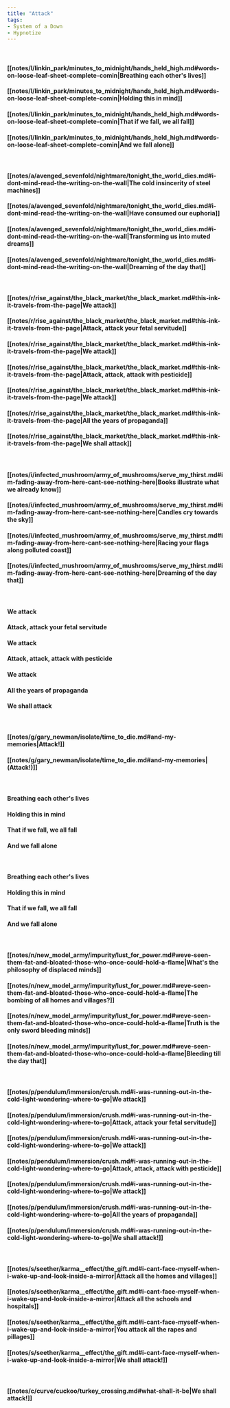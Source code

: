 ```yaml
---
title: "Attack"
tags:
- System of a Down
- Hypnotize
---
```

&nbsp;
#### [[notes/l/linkin_park/minutes_to_midnight/hands_held_high.md#words-on-loose-leaf-sheet-complete-comin|Breathing each other's lives]]
#### [[notes/l/linkin_park/minutes_to_midnight/hands_held_high.md#words-on-loose-leaf-sheet-complete-comin|Holding this in mind]]
#### [[notes/l/linkin_park/minutes_to_midnight/hands_held_high.md#words-on-loose-leaf-sheet-complete-comin|That if we fall, we all fall]]
#### [[notes/l/linkin_park/minutes_to_midnight/hands_held_high.md#words-on-loose-leaf-sheet-complete-comin|And we fall alone]]
&nbsp;
#### [[notes/a/avenged_sevenfold/nightmare/tonight_the_world_dies.md#i-dont-mind-read-the-writing-on-the-wall|The cold insincerity of steel machines]]
#### [[notes/a/avenged_sevenfold/nightmare/tonight_the_world_dies.md#i-dont-mind-read-the-writing-on-the-wall|Have consumed our euphoria]]
#### [[notes/a/avenged_sevenfold/nightmare/tonight_the_world_dies.md#i-dont-mind-read-the-writing-on-the-wall|Transforming us into muted dreams]]
#### [[notes/a/avenged_sevenfold/nightmare/tonight_the_world_dies.md#i-dont-mind-read-the-writing-on-the-wall|Dreaming of the day that]]
&nbsp;
#### [[notes/r/rise_against/the_black_market/the_black_market.md#this-ink-it-travels-from-the-page|We attack]]
#### [[notes/r/rise_against/the_black_market/the_black_market.md#this-ink-it-travels-from-the-page|Attack, attack your fetal servitude]]
#### [[notes/r/rise_against/the_black_market/the_black_market.md#this-ink-it-travels-from-the-page|We attack]]
#### [[notes/r/rise_against/the_black_market/the_black_market.md#this-ink-it-travels-from-the-page|Attack, attack, attack with pesticide]]
#### [[notes/r/rise_against/the_black_market/the_black_market.md#this-ink-it-travels-from-the-page|We attack]]
#### [[notes/r/rise_against/the_black_market/the_black_market.md#this-ink-it-travels-from-the-page|All the years of propaganda]]
#### [[notes/r/rise_against/the_black_market/the_black_market.md#this-ink-it-travels-from-the-page|We shall attack]]
&nbsp;
#### [[notes/i/infected_mushroom/army_of_mushrooms/serve_my_thirst.md#im-fading-away-from-here-cant-see-nothing-here|Books illustrate what we already know]]
#### [[notes/i/infected_mushroom/army_of_mushrooms/serve_my_thirst.md#im-fading-away-from-here-cant-see-nothing-here|Candles cry towards the sky]]
#### [[notes/i/infected_mushroom/army_of_mushrooms/serve_my_thirst.md#im-fading-away-from-here-cant-see-nothing-here|Racing your flags along polluted coast]]
#### [[notes/i/infected_mushroom/army_of_mushrooms/serve_my_thirst.md#im-fading-away-from-here-cant-see-nothing-here|Dreaming of the day that]]
&nbsp;
#### We attack
#### Attack, attack your fetal servitude
#### We attack
#### Attack, attack, attack with pesticide
#### We attack
#### All the years of propaganda
#### We shall attack
&nbsp;
#### [[notes/g/gary_newman/isolate/time_to_die.md#and-my-memories|Attack!]]
#### [[notes/g/gary_newman/isolate/time_to_die.md#and-my-memories|(Attack!)]]
&nbsp;
#### Breathing each other's lives
#### Holding this in mind
#### That if we fall, we all fall
#### And we fall alone
&nbsp;
#### Breathing each other's lives
#### Holding this in mind
#### That if we fall, we all fall
#### And we fall alone
&nbsp;
#### [[notes/n/new_model_army/impurity/lust_for_power.md#weve-seen-them-fat-and-bloated-those-who-once-could-hold-a-flame|What's the philosophy of displaced minds]]
#### [[notes/n/new_model_army/impurity/lust_for_power.md#weve-seen-them-fat-and-bloated-those-who-once-could-hold-a-flame|The bombing of all homes and villages?]]
#### [[notes/n/new_model_army/impurity/lust_for_power.md#weve-seen-them-fat-and-bloated-those-who-once-could-hold-a-flame|Truth is the only sword bleeding minds]]
#### [[notes/n/new_model_army/impurity/lust_for_power.md#weve-seen-them-fat-and-bloated-those-who-once-could-hold-a-flame|Bleeding till the day that]]
&nbsp;
#### [[notes/p/pendulum/immersion/crush.md#i-was-running-out-in-the-cold-light-wondering-where-to-go|We attack]]
#### [[notes/p/pendulum/immersion/crush.md#i-was-running-out-in-the-cold-light-wondering-where-to-go|Attack, attack your fetal servitude]]
#### [[notes/p/pendulum/immersion/crush.md#i-was-running-out-in-the-cold-light-wondering-where-to-go|We attack]]
#### [[notes/p/pendulum/immersion/crush.md#i-was-running-out-in-the-cold-light-wondering-where-to-go|Attack, attack, attack with pesticide]]
#### [[notes/p/pendulum/immersion/crush.md#i-was-running-out-in-the-cold-light-wondering-where-to-go|We attack]]
#### [[notes/p/pendulum/immersion/crush.md#i-was-running-out-in-the-cold-light-wondering-where-to-go|All the years of propaganda]]
#### [[notes/p/pendulum/immersion/crush.md#i-was-running-out-in-the-cold-light-wondering-where-to-go|We shall attack!]]
&nbsp;
#### [[notes/s/seether/karma__effect/the_gift.md#i-cant-face-myself-when-i-wake-up-and-look-inside-a-mirror|Attack all the homes and villages]]
#### [[notes/s/seether/karma__effect/the_gift.md#i-cant-face-myself-when-i-wake-up-and-look-inside-a-mirror|Attack all the schools and hospitals]]
#### [[notes/s/seether/karma__effect/the_gift.md#i-cant-face-myself-when-i-wake-up-and-look-inside-a-mirror|You attack all the rapes and pillages]]
#### [[notes/s/seether/karma__effect/the_gift.md#i-cant-face-myself-when-i-wake-up-and-look-inside-a-mirror|We shall attack!]]
&nbsp;
#### [[notes/c/curve/cuckoo/turkey_crossing.md#what-shall-it-be|We shall attack!]]

